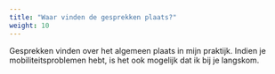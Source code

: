 ```yaml
---
title: "Waar vinden de gesprekken plaats?"
weight: 10
---
```

Gesprekken vinden over het algemeen plaats in mijn praktijk. Indien je mobiliteitsproblemen hebt, is het ook mogelijk dat ik bij je langskom.